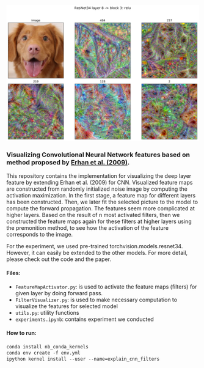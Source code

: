 ![](images/exmaple_result.png)
### Visualizing Convolutional Neural Network features based on method proposed by [Erhan et al. (2009)](https://www.researchgate.net/publication/265022827_Visualizing_Higher-Layer_Features_of_a_Deep_Network).

This repository contains the implementation for visualizing the deep layer feature by extending Erhan et al. (2009) for CNN. Visualized feature maps are constructed from randomly initialized noise image by computing the activation maximization. In the first stage, a feature map for different layers has been constructed. Then, we later fit the selected picture to the model to compute the forward propagation. The features seem more complicated at higher layers. Based on the result of n most activated filters, then we constructed the feature maps again for these filters at higher layers using the premonition method, to see how the activation of the feature corresponds to the image.

For the experiment, we used pre-trained torchvision.models.resnet34. However, it can easily be extended to the other models. For more detail, please check out the code and the paper.

#### Files: 
- ```FeatureMapActivator.py```: is used to activate the feature maps (filters) for given layer by doing forward pass.
- ```FilterVisualizer.py```: is used to make necessary computation to visualize the features for selected model
- ```utils.py```: utility functions
- ```experiments.ipynb```: contains experiment we conducted

#### How to run:
```
conda install nb_conda_kernels
conda env create -f env.yml
ipython kernel install --user --name=explain_cnn_filters
```
